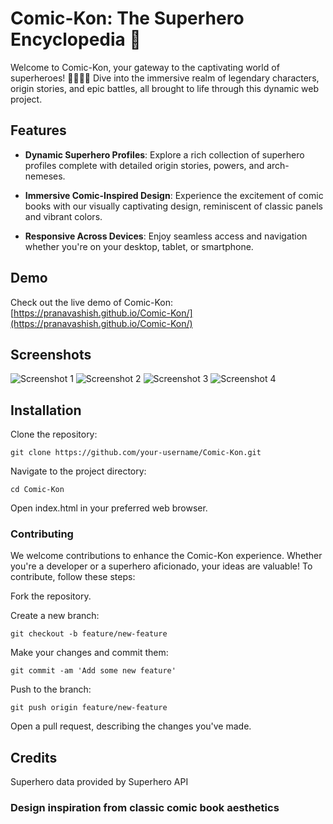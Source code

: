 # Comic-Kon: The Superhero Encyclopedia 🚀
Welcome to Comic-Kon, your gateway to the captivating world of superheroes! 🦸‍♂️🦸‍♀️ Dive into the immersive realm of legendary characters, origin stories, and epic battles, all brought to life through this dynamic web project.

## Features

- **Dynamic Superhero Profiles**: Explore a rich collection of superhero profiles complete with detailed origin stories, powers, and arch-nemeses.

- **Immersive Comic-Inspired Design**: Experience the excitement of comic books with our visually captivating design, reminiscent of classic panels and vibrant colors.

- **Responsive Across Devices**: Enjoy seamless access and navigation whether you're on your desktop, tablet, or smartphone.

## Demo

Check out the live demo of Comic-Kon: [https://pranavashish.github.io/Comic-Kon/](https://pranavashish.github.io/Comic-Kon/)

## Screenshots

![Screenshot 1](https://i.imgur.com/ySpJ0Ro.png)
![Screenshot 2](https://i.imgur.com/2egr7om.png)
![Screenshot 3](https://i.imgur.com/9RZz532.png)
![Screenshot 4](https://i.imgur.com/Vym5deG.png)

## Installation

 Clone the repository:
   ```
   git clone https://github.com/your-username/Comic-Kon.git
   ```
Navigate to the project directory:

```
cd Comic-Kon
```
Open index.html in your preferred web browser.

### Contributing
We welcome contributions to enhance the Comic-Kon experience. Whether you're a developer or a superhero aficionado, your ideas are valuable! To contribute, follow these steps:

Fork the repository.

Create a new branch:

```
git checkout -b feature/new-feature
```
Make your changes and commit them:

```
git commit -am 'Add some new feature'
```
Push to the branch:

```
git push origin feature/new-feature
```
Open a pull request, describing the changes you've made.

## Credits
Superhero data provided by Superhero API

### Design inspiration from classic comic book aesthetics
